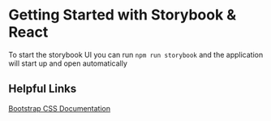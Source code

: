 # Getting Started with Storybook & React

To start the storybook UI you can run `npm run storybook` and the application will start up and open automatically

## Helpful Links

[Bootstrap CSS Documentation](https://getbootstrap.com/docs/5.3/components/accordion/)

